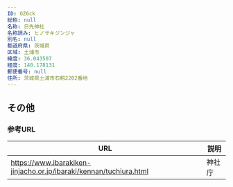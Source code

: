 ```yaml
---
ID: OZ6ck
総称: null
名称: 日先神社
名称読み: ヒノサキジンジャ
別名: null
都道府県: 茨城県
区域: 土浦市
緯度: 36.043507
経度: 140.178131
郵便番号: null
住所: 茨城県土浦市右籾2202番地
---
```


## その他

### 参考URL

| URL                                                                | 説明   |
| ------------------------------------------------------------------ | ------ |
| https://www.ibarakiken-jinjacho.or.jp/ibaraki/kennan/tuchiura.html | 神社庁 |
